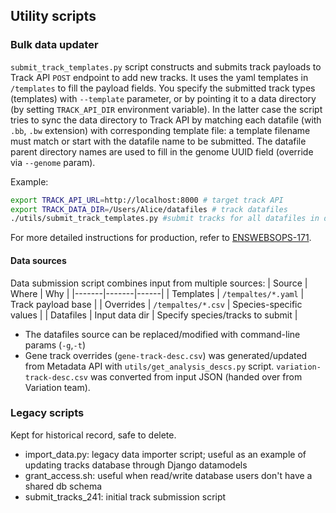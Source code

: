 ## Utility scripts

### Bulk data updater

`submit_track_templates.py` script constructs and submits track payloads to Track API `POST` endpoint to add new tracks.
It uses the yaml templates in `/templates` to fill the payload fields. You specify the submitted track types (templates) with  `--template` parameter, 
or by pointing it to a data directory (by setting `TRACK_API_DIR` environment variable). In the latter case the script tries to sync the data directory
to Track API by matching each datafile (with `.bb`, `.bw` extension) with corresponding template file: a template filename must match or start with the datafile name to be submitted.
The datafile parent directory names are used to fill in the genome UUID field (override via `--genome` param).

Example:
```bash
export TRACK_API_URL=http://localhost:8000 # target track API
export TRACK_DATA_DIR=/Users/Alice/datafiles # track datafiles
./utils/submit_track_templates.py #submit tracks for all datafiles in data dir
```
For more detailed instructions for production, refer to [ENSWEBSOPS-171](https://www.ebi.ac.uk/panda/jira/browse/ENSWEBSOPS-171).


#### Data sources
Data submission script combines input from multiple sources:
| Source | Where | Why |
|-------|-------|------|
| Templates | `/tempaltes/*.yaml` | Track payload base |
| Overrides | `/tempaltes/*.csv` | Species-specific values |
| Datafiles | Input data dir | Specify species/tracks to submit |

- The datafiles source can be replaced/modified with command-line params (`-g`,`-t`)
- Gene track overrides (`gene-track-desc.csv`) was generated/updated from Metadata API with `utils/get_analysis_descs.py` script. `variation-track-desc.csv` was converted from input JSON (handed over from Variation team).

### Legacy scripts
Kept for historical record, safe to delete.
- import_data.py: legacy data importer script; useful as an example of updating tracks database through Django datamodels 
- grant_access.sh: useful when read/write database users don't have a shared db schema
- submit_tracks_241: initial track submission script